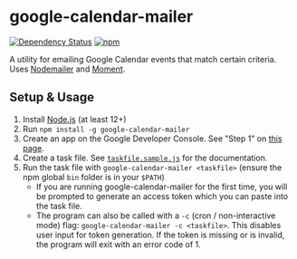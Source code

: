 google-calendar-mailer
======================

[![Dependency Status](https://david-dm.org/gondek/google-calendar-mailer.svg)](https://david-dm.org/gondek/google-calendar-mailer)
[![npm](https://img.shields.io/npm/v/google-calendar-mailer.svg)](https://www.npmjs.com/package/google-calendar-mailer)

A utility for emailing Google Calendar events that match certain criteria. Uses [Nodemailer](https://github.com/nodemailer/nodemailer) and [Moment](https://github.com/moment/moment).

## Setup & Usage

1. Install [Node.js](https://nodejs.org/) (at least 12+)
2. Run `npm install -g google-calendar-mailer`
3. Create an app on the Google Developer Console. See "Step 1" on [this page](https://developers.google.com/google-apps/calendar/quickstart/nodejs).
4. Create a task file. See [`taskfile.sample.js`](taskfile.sample.js) for the documentation.
5. Run the task file with `google-calendar-mailer <taskfile>` (ensure the npm global `bin` folder is in your `$PATH`)
    - If you are running google-calendar-mailer for the first time, you will be prompted to generate an access token which you can paste into the task file.
    - The program can also be called with a `-c` (cron / non-interactive mode) flag: `google-calendar-mailer -c <taskfile>`. This disables user input for token generation. If the token is missing or is invalid, the program will exit with an error code of 1.
